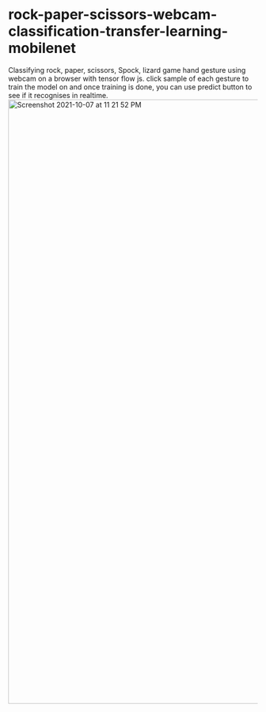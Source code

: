 # rock-paper-scissors-webcam-classification-transfer-learning-mobilenet
Classifying rock, paper, scissors, Spock, lizard game hand gesture using webcam on a browser with tensor flow js. click sample of each gesture to train the model on and once training is done, you can use predict button to see if it recognises in realtime.
<img width="1222" alt="Screenshot 2021-10-07 at 11 21 52 PM" src="https://user-images.githubusercontent.com/38138168/136438191-1f789fbf-d19f-4347-9ff6-4ee3ea1868b7.png">
